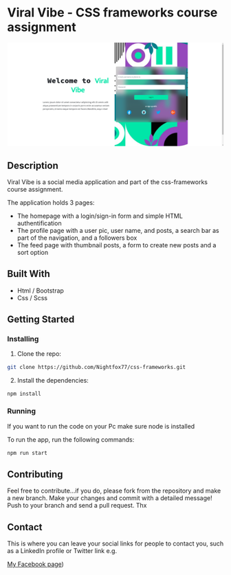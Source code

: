 # Viral Vibe - CSS frameworks course assignment

![image](https://github.com/Nightfox77/css-frameworks/blob/8e48d079b2c6856eb7749ccce2de9c248463258c/images/Screenshots/Viral-Vibe-Homepage.png)



## Description

Viral Vibe is a social media application and part of the css-frameworks course assignment.

The application holds 3 pages:

- The homepage with a login/sign-in form and simple HTML authentification 
- The profile page with a user pic, user name, and posts, a search bar as part of the navigation, and a followers box
- The feed page with thumbnail posts, a form to create new posts and a sort option

## Built With

- Html / Bootstrap
- Css / Scss

## Getting Started

### Installing



1. Clone the repo:

```bash
git clone https://github.com/Nightfox77/css-frameworks.git
```

2. Install the dependencies:

```
npm install
```

### Running

If you want to run the code on your Pc make sure node is installed

To run the app, run the following commands:

```bash
npm run start
```

## Contributing

Feel free to contribute...if you do, please fork from the repository and make a new branch.
Make your changes and commit with a detailed message!
Push to your branch and send a pull request.
Thx

## Contact

This is where you can leave your social links for people to contact you, such as a LinkedIn profile or Twitter link e.g.

[My Facebook page](https://www.facebook.com/micha.baeuml))



